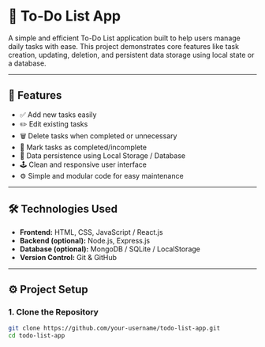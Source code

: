 # 📝 To-Do List App

A simple and efficient To-Do List application built to help users manage daily tasks with ease. This project demonstrates core features like task creation, updating, deletion, and persistent data storage using local state or a database.

---

## 🚀 Features

- ✅ Add new tasks easily  
- ✏️ Edit existing tasks  
- 🗑️ Delete tasks when completed or unnecessary  
- 🎯 Mark tasks as completed/incomplete  
- 💾 Data persistence using Local Storage / Database  
- 🕹️ Clean and responsive user interface  
- ⚙️ Simple and modular code for easy maintenance  

---

## 🛠️ Technologies Used

- **Frontend:** HTML, CSS, JavaScript / React.js  
- **Backend (optional):** Node.js, Express.js  
- **Database (optional):** MongoDB / SQLite / LocalStorage  
- **Version Control:** Git & GitHub  

---

## ⚙️ Project Setup

### 1. Clone the Repository
```bash
git clone https://github.com/your-username/todo-list-app.git
cd todo-list-app
